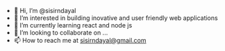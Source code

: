 - 👋 Hi, I’m @sisirndayal
- 👀 I’m interested in building inovative and user friendly web applications
- 🌱 I’m currently learning react and node js
- 💞️ I’m looking to collaborate on ...
- 📫 How to reach me at sisirndayal@gmail.com

<!---
sisirndayal/sisirndayal is a ✨ special ✨ repository because its `README.md` (this file) appears on your GitHub profile.
You can click the Preview link to take a look at your changes.
--->

